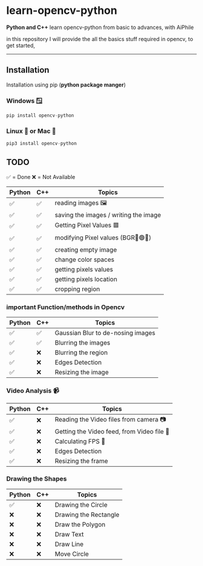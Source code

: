 # learn-opencv-python
**Python and C++**
learn opencv-python from basic to advances, with AiPhile

in this  repository I will provide the all the basics stuff required in opencv, to get started, 


---
## Installation
Installation using pip (**python package manger**)

### Windows 🪟
```python 
pip install opencv-python
```
### Linux 🐧 or Mac 🍎

```python 
pip3 install opencv-python
```

## TODO
✅ = Done 
❌ = Not Available 

|**Python** |**C++**| **Topics**|
|----|--------|-----|
✅| ✅|reading images 🖼️ |
| ✅ |✅| saving the images / writing the image  
| ✅ |✅| Getting Pixel Values 🟥 |  
| ✅ |✅| modifying Pixel values (BGR🔵🟢🔴)  
| ✅ |✅|creating empty image 
| ✅ |✅| change color spaces 
| ✅ |✅| getting pixels values  
| ✅ |✅| getting pixels location 
| ✅ |✅| cropping region  

### important Function/methods in Opencv
|**Python**| **C++** |**Topics**|       
|----|--------|-----| 
| ✅| ✅| Gaussian Blur to  de-nosing images 
| ✅| ✅| Blurring the images 
| ✅| :x:| Blurring the region  
| ✅| :x:| Edges Detection  
| ✅| :x:| Resizing the image 

### Video Analysis :video_camera:
|**Python**| **C++** |**Topics**|       
|----|--------|-----|
| ✅| :x:| Reading the Video files from camera 📷
| ✅| :x:| Getting the Video feed, from Video file 📁
| ✅| :x:| Calculating FPS 🧲
| ✅| :x:| Edges Detection  
| ✅| :x:| Resizing the frame


### Drawing the Shapes
|**Python**| **C++** |**Topics**|       
|----|--------|-----|
| ✅| :x:| Drawing the Circle 
| :x:| :x:| Drawing the Rectangle 
|:x:| :x:|Draw the Polygon
| ❌| :x:| Draw Text 
| :x:| :x:| Draw Line
|:x: | :x: | Move Circle
